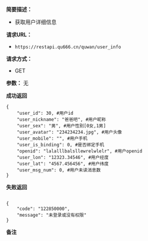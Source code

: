  
**简要描述：** 

- 获取用户详细信息

**请求URL：** 
- ` https://restapi.qu666.cn/quwan/user_info `
  
**请求方式：**
- GET 

**参数：** 
 无




 **成功返回**
```
{
    "user_id": 30, #用户id 
    "user_nickname": "爸爸吧", #用户昵称
    "user_sex": "男", #用户性别[0女,1男]
    "user_avatar": "234234234.jpg", #用户头像
    "user_mobile": "", #用户手机
    "user_is_binding": 0, #是否绑定手机
    "openid": "lalalllbalsllewrelwlelr", #用户openid
    "user_lon": "12323.34546", #用户经度
    "user_lat": "4567.456456", #用户纬度
    "user_msg_num": 0, #用户未读消息数
}
```

 **失败返回** 

```

{
    "code": "122850000",
    "message": "未登录或没有权限"
}
```

 **备注** 

